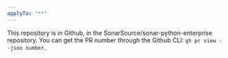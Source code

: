 ```yaml
---
applyTo: "**"
---
```

This repository is in Github, in the SonarSource/sonar-python-enterprise repository. You can get the PR number through the Github CLI: `gh pr view --json number`.